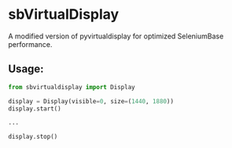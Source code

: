 # sbVirtualDisplay
A modified version of pyvirtualdisplay for optimized SeleniumBase performance.

## Usage:

```python
from sbvirtualdisplay import Display

display = Display(visible=0, size=(1440, 1880))
display.start()

...

display.stop()
```

